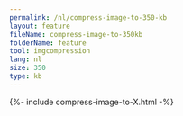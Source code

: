 ```yaml
---
permalink: /nl/compress-image-to-350-kb
layout: feature
fileName: compress-image-to-350kb
folderName: feature
tool: imgcompression
lang: nl
size: 350
type: kb
---
```


{%- include compress-image-to-X.html -%}
